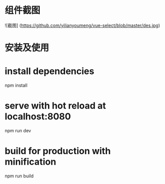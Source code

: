 # 组件截图
![截图] (https://github.com/yilianyoumeng/vue-select/blob/master/des.jpg)
# 安装及使用
# install dependencies
npm install

# serve with hot reload at localhost:8080
npm run dev

# build for production with minification
npm run build

